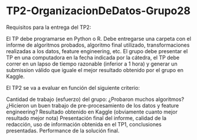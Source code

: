 # TP2-OrganizacionDeDatos-Grupo28

Requisitos para la entrega del TP2:

El TP debe programarse en Python o R.
Debe entregarse una carpeta con el informe de algoritmos probados, algoritmo final utilizado, transformaciones realizadas a los datos, feature engineering, etc. 
El grupo debe presentar el TP en una computadora en la fecha indicada por la cátedra, el TP debe correr en un lapso de tiempo razonable (inferior a 1 hora) y generar un submission válido que iguale el mejor resultado obtenido por el grupo en Kaggle.

El TP2 se va a evaluar en función del siguiente criterio:

Cantidad de trabajo (esfuerzo) del grupo: ¿Probaron muchos algoritmos? ¿Hicieron un buen trabajo de pre-procesamiento de los datos y feature engineering?
Resultado obtenido en Kaggle (obviamente cuanto mejor resultado mejor nota)
Presentación final del informe, calidad de la redacción, uso de información obtenida en el TP1, conclusiones presentadas.
Performance de la solución final.
